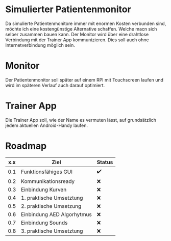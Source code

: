 # Simulierter Patientenmonitor
 Da simulierte Patientenmonitore immer mit enormen Kosten verbunden sind, möchte ich eine kostengünstige Alternative schaffen. Welche 
 macn sich selber zusammen bauen kann.
 Der Monitor wird über eine drahtlose Verbindung mit der Trainer App kommunizieren. Dies soll auch ohne Internetverbindung möglich sein.
 
 # Monitor
 Der Patientenmonitor soll später auf einem RPI mit Touchscreen laufen und wird im späteren Verlauf auch darauf optimiert.
 
 # Trainer App
 Die Trainer App soll, wie der Name es vermuten lässt, auf grundsätzlich jedem aktuellen Android-Handy laufen.
 
 # Roadmap
| x.x | Ziel                         | Status              |
| --- | ---------------------------- | ------------------- |
| 0.1 | Funktionsfähiges GUI         | :heavy_check_mark:  |
| 0.2 | Kommunikationsready          | :x:                 |
| 0.3 | Einbindung Kurven            | :x:                 |
| 0.4 | 1. praktische Umsetztung     | :x:                 |
| 0.5 | 2. praktische Umsetzung      | :x:                 |
| 0.6 | Einbindung AED Algorhytmus   | :x:                 |
| 0.7 | Einbindung Sounds            | :x:                 |
| 0.8 | 3. praktische Umsetztung     | :x:                 |
